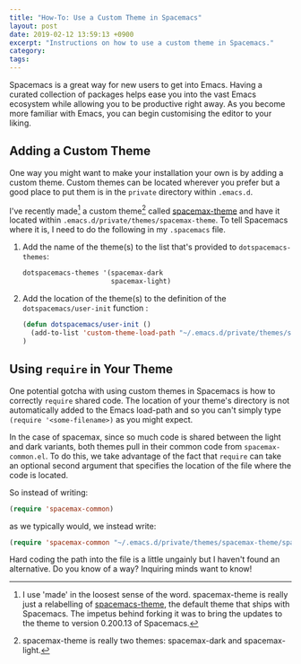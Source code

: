 ```yaml
---
title: "How-To: Use a Custom Theme in Spacemacs"
layout: post
date: 2019-02-12 13:59:13 +0900
excerpt: "Instructions on how to use a custom theme in Spacemacs."
category: 
tags: 
---
```


Spacemacs is a great way for new users to get into Emacs. Having a curated collection of packages helps ease you into the vast Emacs ecosystem while allowing you to be productive right away. As you become more familiar with Emacs, you can begin customising the editor to your liking.

## Adding a Custom Theme

One way you might want to make your installation your own is by adding a custom theme. Custom themes can be located wherever you prefer but a good place to put them is in the `private` directory within `.emacs.d`.

I've recently made[^1] a custom theme[^2] called [spacemax-theme][] and have it located within `.emacs.d/private/themes/spacemax-theme`. To tell Spacemacs where it is, I need to do the following in my `.spacemacs` file.

[spacemax-theme]: https://github.com/pyrmont/spacemax-theme

1. Add the name of the theme(s) to the list that's provided to `dotspacemacs-themes`:

   ```el
   dotspacemacs-themes '(spacemax-dark
                         spacemax-light)
   ```

2. Add the location of the theme(s) to the definition of the `dotspacemacs/user-init` function :

   ```el
   (defun dotspacemacs/user-init ()
     (add-to-list 'custom-theme-load-path "~/.emacs.d/private/themes/spacemax-theme/")
   )
   ```

## Using `require` in Your Theme

One potential gotcha with using custom themes in Spacemacs is how to correctly `require` shared code. The location of your theme's directory is not automatically added to the Emacs load-path and so you can't simply type `(require '<some-filename>)` as you might expect.

In the case of spacemax, since so much code is shared between the light and dark variants, both themes pull in their common code from `spacemax-common.el`. To do this, we take advantage of the fact that `require` can take an optional second argument that specifies the location of the file where the code is located.

So instead of writing:

```el
(require 'spacemax-common)
```

as we typically would, we instead write:

```el
(require 'spacemax-common "~/.emacs.d/private/themes/spacemax-theme/spacemax/spacemax-common.el")
```

Hard coding the path into the file is a little ungainly but I haven't found an alternative. Do you know of a way? Inquiring minds want to know!

[^1]: I use 'made' in the loosest sense of the word. spacemax-theme is really just a relabelling of [spacemacs-theme][], the default theme that ships with Spacemacs. The impetus behind forking it was to bring the updates to the theme to version 0.200.13 of Spacemacs.

[spacemacs-theme]: https://github.com/nashamri/spacemacs-theme.

[^2]: spacemax-theme is really two themes: spacemax-dark and spacemax-light.